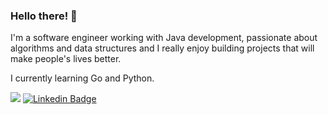 ### Hello there! 👋

I'm a software engineer working with Java development, passionate about algorithms and data structures and I really enjoy building projects that will make people's lives better.


I currently learning Go and Python.

![](https://komarev.com/ghpvc/?username=gvlima)
[![Linkedin Badge](https://img.shields.io/badge/-LinkedIn-black?logo=Linkedin&logoColor=blue&link=https://www.linkedin.com/in/wilderpereira)](https://www.linkedin.com/in/gvlima/)
